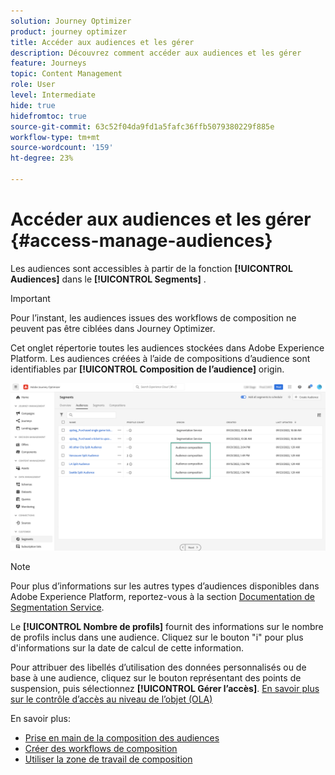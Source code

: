 ```yaml
---
solution: Journey Optimizer
product: journey optimizer
title: Accéder aux audiences et les gérer
description: Découvrez comment accéder aux audiences et les gérer
feature: Journeys
topic: Content Management
role: User
level: Intermediate
hide: true
hidefromtoc: true
source-git-commit: 63c52f04da9fd1a5fafc36ffb5079380229f885e
workflow-type: tm+mt
source-wordcount: '159'
ht-degree: 23%

---
```



# Accéder aux audiences et les gérer {#access-manage-audiences}

Les audiences sont accessibles à partir de la fonction **[!UICONTROL Audiences]** dans le **[!UICONTROL Segments]** .

>[!IMPORTANT]
>
>Pour l’instant, les audiences issues des workflows de composition ne peuvent pas être ciblées dans Journey Optimizer.

Cet onglet répertorie toutes les audiences stockées dans Adobe Experience Platform. Les audiences créées à l’aide de compositions d’audience sont identifiables par **[!UICONTROL Composition de l’audience]** origin.

![](assets/audiences-list.png)

>[!NOTE]
>
>Pour plus d’informations sur les autres types d’audiences disponibles dans Adobe Experience Platform, reportez-vous à la section [Documentation de Segmentation Service](https://experienceleague.adobe.com/docs/experience-platform/segmentation/ui/overview.html?lang=fr).

Le **[!UICONTROL Nombre de profils]** fournit des informations sur le nombre de profils inclus dans une audience. Cliquez sur le bouton &quot;i&quot; pour plus d&#39;informations sur la date de calcul de cette information.

Pour attribuer des libellés d’utilisation des données personnalisés ou de base à une audience, cliquez sur le bouton représentant des points de suspension, puis sélectionnez **[!UICONTROL Gérer l’accès]**. [En savoir plus sur le contrôle d’accès au niveau de l’objet (OLA)](../administration/object-based-access.md)

<!--
-edit an audience?
-->

En savoir plus:

* [Prise en main de la composition des audiences](get-started-audience-orchestration.md)
* [Créer des workflows de composition](create-compositions.md)
* [Utiliser la zone de travail de composition](composition-canvas.md)
